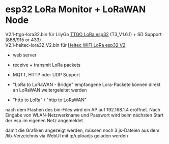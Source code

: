 # esp32 LoRa Monitor + LoRaWAN Node
V2.1-ttgo-lora32.bin für LilyGo [TTGO LoRa esp32](https://github.com/LilyGO/TTGO-LoRa32-V2.1) (T3_V1.6.1) + SD Support  (868/915 or 433)    
V2.1-heltec-lora32_V2.bin für [Heltec WIFI LoRa esp32 V2](https://resource.heltec.cn/download/Manual%20Old/WiFi%20Lora32Manual.pdf)  

* web server
  
* receive + transmit LoRa packets

* MQTT, HTTP oder UDP Support

* "LoRa to LoRaWAN - Bridge"  empfangene Lora-Packete können direkt an LoRaWAN weitergeleitet werden

* "http to LoRa" / "http to LoRaWAN"  

nach dem Flashen des bin-Files wird ein AP auf 192.168.1.4 eröffnet.
Nach Eingabe von WLAN-Netzwerkname und Passwort wird beim nächsten Start der esp im eigenen Netz angemeldet 

damit die Grafiken angezeigt werden, müssen noch 3 js-Dateien aus dem /lib-Verzeichnis via WebUI mit ip/uploadjs geladen werden
